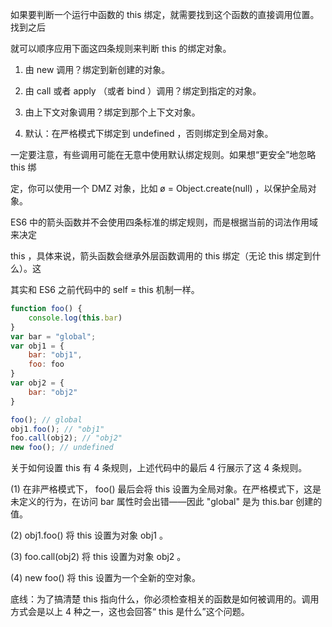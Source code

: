 如果要判断一个运行中函数的 this 绑定，就需要找到这个函数的直接调用位置。找到之后

就可以顺序应用下面这四条规则来判断 this 的绑定对象。

1. 由 new 调用？绑定到新创建的对象。

2. 由 call 或者 apply （或者 bind ）调用？绑定到指定的对象。

3. 由上下文对象调用？绑定到那个上下文对象。

4. 默认：在严格模式下绑定到 undefined ，否则绑定到全局对象。

一定要注意，有些调用可能在无意中使用默认绑定规则。如果想“更安全”地忽略 this 绑

定，你可以使用一个 DMZ 对象，比如 ø = Object.create(null) ，以保护全局对象。

ES6 中的箭头函数并不会使用四条标准的绑定规则，而是根据当前的词法作用域来决定

this ，具体来说，箭头函数会继承外层函数调用的 this 绑定（无论 this 绑定到什么）。这

其实和 ES6 之前代码中的 self = this 机制一样。
```js
function foo() {
	console.log(this.bar)
}
var bar = "global";
var obj1 = {
	bar: "obj1",
	foo: foo
}
var obj2 = {
	bar: "obj2"
}

foo(); // global
obj1.foo(); // "obj1"
foo.call(obj2); // "obj2"
new foo(); // undefined
```

关于如何设置 this 有 4 条规则，上述代码中的最后 4 行展示了这 4 条规则。

(1) 在非严格模式下， foo() 最后会将 this 设置为全局对象。在严格模式下，这是未定义的行为，在访问 bar 属性时会出错——因此 "global" 是为 this.bar 创建的值。

(2) obj1.foo() 将 this 设置为对象 obj1 。

(3) foo.call(obj2) 将 this 设置为对象 obj2 。

(4) new foo() 将 this 设置为一个全新的空对象。

底线：为了搞清楚 this 指向什么，你必须检查相关的函数是如何被调用的。调用方式会是以上 4 种之一，这也会回答“ this 是什么”这个问题。